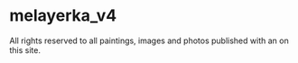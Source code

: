 # melayerka_v4

All rights reserved to all paintings, images and photos published with an on this site.
